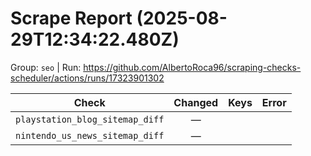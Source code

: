 # Scrape Report (2025-08-29T12:34:22.480Z)

Group: `seo`  |  Run: https://github.com/AlbertoRoca96/scraping-checks-scheduler/actions/runs/17323901302

| Check | Changed | Keys | Error |
|---|:---:|:--|:--|
| `playstation_blog_sitemap_diff` | — |  |  |
| `nintendo_us_news_sitemap_diff` | — |  |  |
